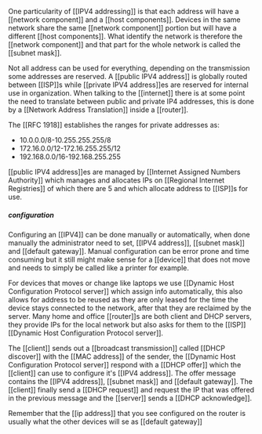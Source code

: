
One particularity of [[IPV4 addressing]] is that each address will have a [[network component]] and a [[host components]].
Devices in the same network share the same [[network component]] portion but will have a different [[host components]]. What identify the network is therefore the [[network component]] and that part for the whole network is called the [[subnet mask]].

Not all address can be used for everything, depending on the transmission some addresses are reserved. A [[public IPV4 address]] is globally routed between [[ISP]]s while [[private IPV4 address]]es are reserved for internal use in organization. When talking to the [[internet]] there is at some point the need to translate between public and private IP4 addresses, this is done by a [[Network Address Translation]] inside a [[router]].

The [[RFC 1918]] establishes the ranges for private addresses as:
- 10.0.0.0/8-10.255.255.255/8
- 172.16.0.0/12-172.16.255.255/12
- 192.168.0.0/16-192.168.255.255

[[public IPV4 address]]es are managed by [[Internet Assigned Numbers Authority]] which manages and allocates IPs on [[Regional Internet Registries]] of which there are 5 and which allocate address to [[ISP]]s for use.

##### configuration

Configuring an [[IPV4]] can be done manually or automatically, when done manually the administrator need to set, [[IPV4 address]], [[subnet mask]] and [[default gateway]].
Manual configuration can be error prone and time consuming but it still might make sense for a [[device]] that does not move and needs to simply be called like a printer for example.

For devices that moves or change like laptops we use [[Dynamic Host Configuration Protocol server]] which assign info automatically, this also allows for address to be reused as they are only leased for the time the device stays connected to the network, after that they are reclaimed by the server.
Many home and office [[router]]s are both client and DHCP servers, they provide IPs for the local network but also asks for them to the [[ISP]] [[Dynamic Host Configuration Protocol server]].

The [[client]] sends out a [[broadcast transmission]] called [[DHCP discover]] with the [[MAC address]] of the sender, the [[Dynamic Host Configuration Protocol server]] respond with a [[DHCP offer]] which the [[client]] can use to configure it's [[IPV4 address]]. The offer message contains the [[IPV4 address]], [[subnet mask]] and [[default gateway]]. The [[client]] finally send a [[DHCP request]] and request the IP that was offered in the previous message and the [[server]] sends a [[DHCP acknowledge]].

Remember that the [[ip address]] that you see configured on the router is usually what the other devices will se as [[default gateway]]